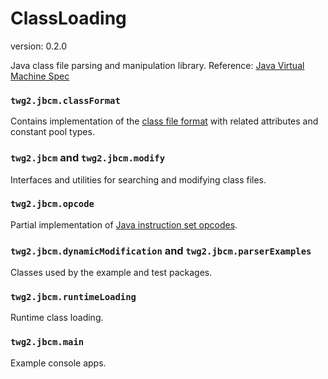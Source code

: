 ClassLoading
==========
version: 0.2.0

Java class file parsing and manipulation library.
Reference: [Java Virtual Machine Spec](http://docs.oracle.com/javase/specs/jvms/se8/html/index.html)

### `twg2.jbcm.classFormat`
Contains implementation of the [class file format](http://docs.oracle.com/javase/specs/jvms/se8/html/jvms-4.html)
with related attributes and constant pool types.

### `twg2.jbcm` and `twg2.jbcm.modify`
Interfaces and utilities for searching and modifying class files.

### `twg2.jbcm.opcode`
Partial implementation of [Java instruction set opcodes](http://docs.oracle.com/javase/specs/jvms/se8/html/jvms-6.html#jvms-6.5).

### `twg2.jbcm.dynamicModification` and `twg2.jbcm.parserExamples`
Classes used by the example and test packages.

### `twg2.jbcm.runtimeLoading`
Runtime class loading.

### `twg2.jbcm.main`
Example console apps.